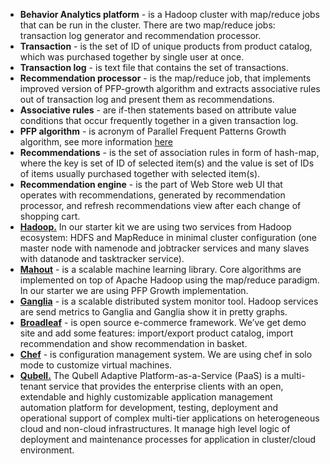 - **Behavior Analytics platform** - is a Hadoop cluster with map/reduce jobs that can be run in the cluster. 
    There are two map/reduce jobs: transaction log generator and recommendation processor.
- **Transaction** - is the set of ID of unique products from product catalog, 
    which  was purchased together by single user at once.
- **Transaction log** - is text file that contains the set of transactions.
- **Recommendation processor** - is the map/reduce job, that implements improved version of PFP-growth algorithm and 
    extracts associative rules out of transaction log and present them as recommendations.
- **Associative rules** - are if-then statements based on attribute value conditions 
    that occur frequently together in a given transaction log.
- **PFP algorithm** - is acronym of Parallel Frequent Patterns Growth algorithm, 
    see more information [here](http://infolab.stanford.edu/~echang/recsys08-69.pdf)
- **Recommendations** - is the set of association rules in form of hash-map, 
    where the key is set of ID of selected item(s) and 
    the value is set of IDs of items usually purchased together with selected item(s).
- **Recommendation engine** - is the part of Web Store web UI that operates with recommendations, 
    generated by recommendation processor, and refresh recommendations view after each change of shopping cart.
- [**Hadoop.**](http://hadoop.apache.org) In our starter kit we are using two services from Hadoop ecosystem: 
    HDFS and MapReduce in minimal cluster configuration (one master node with namenode and jobtracker services and 
    many slaves with datanode and tasktracker service).
- [**Mahout**](http://mahout.apache.org) - is a scalable machine learning library. 
    Core algorithms are implemented on top of Apache Hadoop using the map/reduce paradigm.
    In our starter we are using PFP Growth implementation.
- [**Ganglia**](http://ganglia.sourceforge.net) - is a scalable distributed system monitor tool. 
    Hadoop services are send metrics to Ganglia and Ganglia show it in pretty graphs.
- [**Broadleaf**](http://www.broadleafcommerce.org) - is open source e-commerce framework. 
    We’ve get demo site and add some features: 
    import/export product catalog, import recommendation and show recommendation in basket.
- [**Chef**](http://www.opscode.com/chef) - is configuration management system. 
    We are using chef in solo mode to customize virtual machines.
- [**Qubell.**](http://qubell.com) The Qubell Adaptive Platform-as-a-Service (PaaS) is a multi-tenant service 
    that provides the enterprise clients with an open,
    extendable and highly customizable application management automation platform for development, 
    testing, deployment and operational support of complex multi-tier applications on heterogeneous cloud and 
    non-cloud infrastructures.  It manage high level logic of deployment and maintenance processes 
    for application in cluster/cloud environment.
